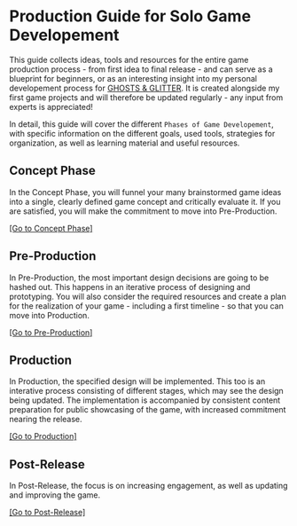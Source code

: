 # Production Guide for Solo Game Developement

This guide collects ideas, tools and resources for the entire game production process - from first idea to final release - and can serve as a blueprint for beginners, or as an interesting insight into my personal developement process for [GHOSTS & GLITTER](https://www.youtube.com/@ghostsnglitter). It is created alongside my first game projects and will therefore be updated regularly - any input from experts is appreciated!

In detail, this guide will cover the different `Phases of Game Developement`, with specific information on the different goals, used tools, strategies for organization, as well as learning material and useful resources.

<a name="concept-phase"></a>
## Concept Phase

In the Concept Phase, you will funnel your many brainstormed game ideas into a single, clearly defined game concept and critically evaluate it. If you are satisfied, you will make the commitment to move into Pre-Production.

[[Go to Concept Phase]](ConceptPhase.md)

<a name="pre-production"></a>
## Pre-Production

In Pre-Production, the most important design decisions are going to be hashed out. This happens in an iterative process of designing and prototyping. You will also consider the required resources and create a plan for the realization of your game - including a first timeline - so that you can move into Production.

[[Go to Pre-Production]]()

<a name="production"></a>
## Production

In Production, the specified design will be implemented. This too is an interative process consisting of different stages, which may see the design being updated. The implementation is accompanied by consistent content preparation for public showcasing of the game, with increased commitment nearing the release.

[[Go to Production]]()

<a name="post-release"></a>
## Post-Release

In Post-Release, the focus is on increasing engagement, as well as updating and improving the game.

[[Go to Post-Release]]()